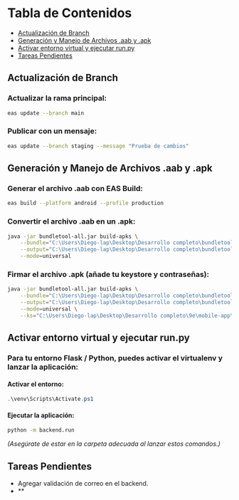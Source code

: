 # Tabla de Contenidos

- [Actualización de Branch](#actualización-de-branch)
- [Generación y Manejo de Archivos .aab y .apk](#generación-y-manejo-de-archivos-aab-y-apk)
- [Activar entorno virtual y ejecutar run.py](#activar-entorno-virtual-y-ejecutar-runpy)
- [Tareas Pendientes](#tareas-pendientes)

## Actualización de Branch

### Actualizar la rama principal:
```bash
eas update --branch main
```

### Publicar con un mensaje:
```bash
eas update --branch staging --message "Prueba de cambios"
```

## Generación y Manejo de Archivos .aab y .apk

### Generar el archivo .aab con EAS Build:
```bash
eas build --platform android --profile production
```

### Convertir el archivo .aab en un .apk:
```bash
java -jar bundletool-all.jar build-apks \
    --bundle="C:\Users\Diego-lap\Desktop\Desarrollo completo\bundletool\9mm.aab" \
    --output="C:\Users\Diego-lap\Desktop\Desarrollo completo\bundletool\9mm.apks" \
    --mode=universal
```

### Firmar el archivo .apk (añade tu keystore y contraseñas):
```bash
java -jar bundletool-all.jar build-apks \
    --bundle="C:\Users\Diego-lap\Desktop\Desarrollo completo\bundletool\9mm.aab" \
    --output="C:\Users\Diego-lap\Desktop\Desarrollo completo\bundletool\9mm.apks" \
    --mode=universal \
    --ks="C:\Users\Diego-lap\Desktop\Desarrollo completo\9e\mobile-app\credentials\android\keystore.jks" \

```

## Activar entorno virtual y ejecutar run.py

### Para tu entorno Flask / Python, puedes activar el virtualenv y lanzar la aplicación:

#### Activar el entorno:
```powershell
.\venv\Scripts\Activate.ps1
```

#### Ejecutar la aplicación:
```bash
python -m backend.run
```
*(Asegúrate de estar en la carpeta adecuada al lanzar estos comandos.)*

## Tareas Pendientes

- Agregar validación de correo en el backend.
- **
